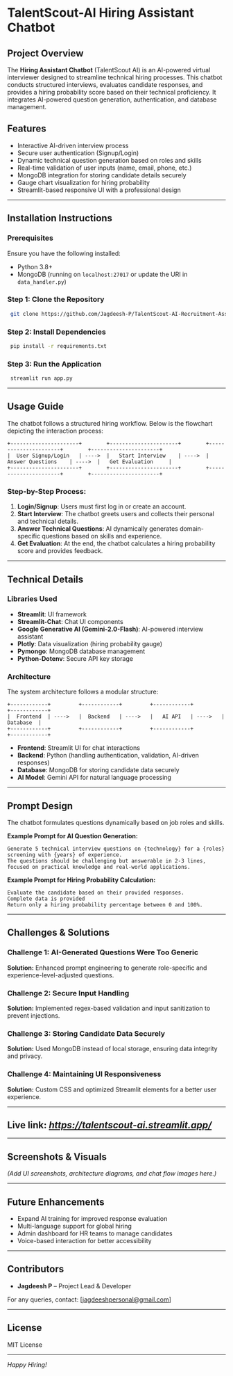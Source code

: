 # TalentScout-AI Hiring Assistant Chatbot 

## Project Overview
The **Hiring Assistant Chatbot** (TalentScout AI) is an AI-powered virtual interviewer designed to streamline technical hiring processes. This chatbot conducts structured interviews, evaluates candidate responses, and provides a hiring probability score based on their technical proficiency. It integrates AI-powered question generation, authentication, and database management.

## Features
- Interactive AI-driven interview process
- Secure user authentication (Signup/Login)
- Dynamic technical question generation based on roles and skills
- Real-time validation of user inputs (name, email, phone, etc.)
- MongoDB integration for storing candidate details securely
- Gauge chart visualization for hiring probability
- Streamlit-based responsive UI with a professional design

---

## Installation Instructions
### Prerequisites
Ensure you have the following installed:
- Python 3.8+
- MongoDB (running on `localhost:27017` or update the URI in `data_handler.py`)

### Step 1: Clone the Repository
```sh
 git clone https://github.com/Jagdeesh-P/TalentScout-AI-Recruitment-Assistant.git
```

### Step 2: Install Dependencies
```sh
 pip install -r requirements.txt
```

### Step 3: Run the Application
```sh
 streamlit run app.py
```

---

## Usage Guide
The chatbot follows a structured hiring workflow. Below is the flowchart depicting the interaction process:

```
+----------------------+        +----------------------+        +----------------------+        +----------------------+
|  User Signup/Login   | ---->  |   Start Interview    | ---->  |  Answer Questions    | ---->  |   Get Evaluation     |
+----------------------+        +----------------------+        +----------------------+        +----------------------+
```

### Step-by-Step Process:
1. **Login/Signup**: Users must first log in or create an account.
2. **Start Interview**: The chatbot greets users and collects their personal and technical details.
3. **Answer Technical Questions**: AI dynamically generates domain-specific questions based on skills and experience.
4. **Get Evaluation**: At the end, the chatbot calculates a hiring probability score and provides feedback.

---

## Technical Details
### Libraries Used
- **Streamlit**: UI framework
- **Streamlit-Chat**: Chat UI components
- **Google Generative AI (Gemini-2.0-Flash)**: AI-powered interview assistant
- **Plotly**: Data visualization (hiring probability gauge)
- **Pymongo**: MongoDB database management
- **Python-Dotenv**: Secure API key storage

### Architecture
The system architecture follows a modular structure:

```
+------------+         +------------+         +------------+         +------------+
|  Frontend  | ---->   |  Backend   | ---->   |   AI API   | ---->   |  Database  |
+------------+         +------------+         +------------+         +------------+
```

- **Frontend**: Streamlit UI for chat interactions
- **Backend**: Python (handling authentication, validation, AI-driven responses)
- **Database**: MongoDB for storing candidate data securely
- **AI Model**: Gemini API for natural language processing

---

## Prompt Design
The chatbot formulates questions dynamically based on job roles and skills.

**Example Prompt for AI Question Generation:**
```text
Generate 5 technical interview questions on {technology} for a {roles} screening with {years} of experience.
The questions should be challenging but answerable in 2-3 lines, focused on practical knowledge and real-world applications.
```

**Example Prompt for Hiring Probability Calculation:**
```text
Evaluate the candidate based on their provided responses.
Complete data is provided
Return only a hiring probability percentage between 0 and 100%.
```

---

## Challenges & Solutions
### Challenge 1: AI-Generated Questions Were Too Generic
**Solution:** Enhanced prompt engineering to generate role-specific and experience-level-adjusted questions.

### Challenge 2: Secure Input Handling
**Solution:** Implemented regex-based validation and input sanitization to prevent injections.

### Challenge 3: Storing Candidate Data Securely
**Solution:** Used MongoDB instead of local storage, ensuring data integrity and privacy.

### Challenge 4: Maintaining UI Responsiveness
**Solution:** Custom CSS and optimized Streamlit elements for a better user experience.

---
## Live link: *https://talentscout-ai.streamlit.app/*
---

## Screenshots & Visuals
*(Add UI screenshots, architecture diagrams, and chat flow images here.)*

---

## Future Enhancements
- Expand AI training for improved response evaluation
- Multi-language support for global hiring
- Admin dashboard for HR teams to manage candidates
- Voice-based interaction for better accessibility

---

## Contributors
- **Jagdeesh P** – Project Lead & Developer

For any queries, contact: [jagdeeshpersonal@gmail.com]

---

## License
MIT License

---

*Happy Hiring!*

